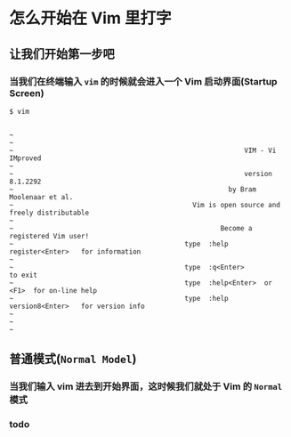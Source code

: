 # 怎么开始在 Vim 里打字

## 让我们开始第一步吧

### 当我们在终端输入 `vim` 的时候就会进入一个 Vim 启动界面(Startup Screen)

```shell
$ vim


~
~
~                                                          VIM - Vi IMproved
~
~                                                          version 8.1.2292
~                                                      by Bram Moolenaar et al.
~                                             Vim is open source and freely distributable
~
~                                                    Become a registered Vim user!
~                                           type  :help register<Enter>   for information
~
~                                           type  :q<Enter>               to exit
~                                           type  :help<Enter>  or  <F1>  for on-line help
~                                           type  :help version8<Enter>   for version info
~
~
~
```

## 普通模式(`Normal Model`)

### 当我们输入 vim 进去到开始界面，这时候我们就处于 Vim 的 `Normal` 模式

### todo
